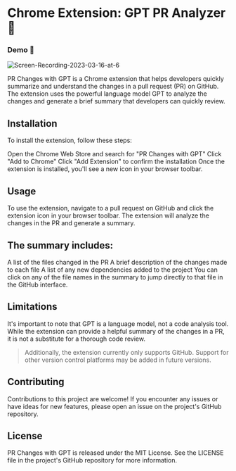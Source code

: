 # Chrome Extension: GPT PR Analyzer 🎉

### Demo 🚀
![Screen-Recording-2023-03-16-at-6](https://user-images.githubusercontent.com/17949497/226741131-88df2e24-656d-4ad4-84d8-eb8517843213.gif)


PR Changes with GPT is a Chrome extension that helps developers quickly summarize and understand the changes in a pull request (PR) on GitHub. The extension uses the powerful language model GPT to analyze the changes and generate a brief summary that developers can quickly review.

## Installation

To install the extension, follow these steps:

Open the Chrome Web Store and search for "PR Changes with GPT" Click "Add to Chrome" Click "Add Extension" to confirm the installation Once the extension is installed, you'll see a new icon in your browser toolbar.

## Usage

To use the extension, navigate to a pull request on GitHub and click the extension icon in your browser toolbar. The extension will analyze the changes in the PR and generate a summary.

## The summary includes:

A list of the files changed in the PR A brief description of the changes made to each file A list of any new dependencies added to the project You can click on any of the file names in the summary to jump directly to that file in the GitHub interface.

## Limitations

It's important to note that GPT is a language model, not a code analysis tool. While the extension can provide a helpful summary of the changes in a PR, it is not a substitute for a thorough code review.

> Additionally, the extension currently only supports GitHub. Support for other version control platforms may be added in future versions.

## Contributing

Contributions to this project are welcome! If you encounter any issues or have ideas for new features, please open an issue on the project's GitHub repository.

## License

PR Changes with GPT is released under the MIT License. See the LICENSE file in the project's GitHub repository for more information.
